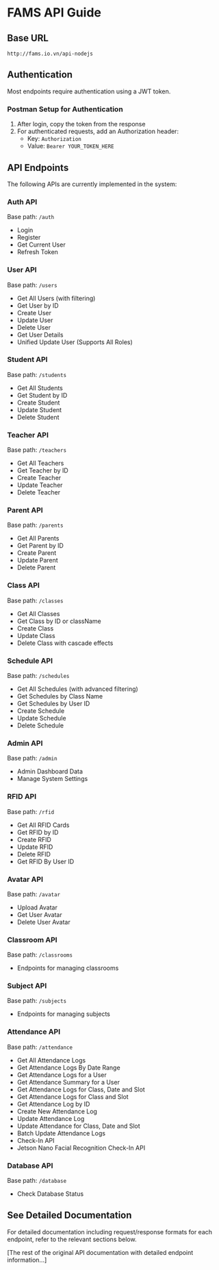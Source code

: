 # FAMS API Guide

## Base URL
`http://fams.io.vn/api-nodejs`

## Authentication
Most endpoints require authentication using a JWT token.

### Postman Setup for Authentication
1. After login, copy the token from the response
2. For authenticated requests, add an Authorization header:
   - Key: `Authorization`
   - Value: `Bearer YOUR_TOKEN_HERE`

## API Endpoints

The following APIs are currently implemented in the system:

### Auth API
Base path: `/auth`
- Login
- Register
- Get Current User
- Refresh Token

### User API
Base path: `/users`
- Get All Users (with filtering)
- Get User by ID
- Create User
- Update User
- Delete User
- Get User Details
- Unified Update User (Supports All Roles)

### Student API
Base path: `/students`
- Get All Students
- Get Student by ID
- Create Student
- Update Student
- Delete Student

### Teacher API
Base path: `/teachers`
- Get All Teachers
- Get Teacher by ID
- Create Teacher
- Update Teacher
- Delete Teacher

### Parent API
Base path: `/parents`
- Get All Parents
- Get Parent by ID
- Create Parent
- Update Parent
- Delete Parent

### Class API
Base path: `/classes`
- Get All Classes
- Get Class by ID or className
- Create Class
- Update Class
- Delete Class with cascade effects

### Schedule API
Base path: `/schedules`
- Get All Schedules (with advanced filtering)
- Get Schedules by Class Name
- Get Schedules by User ID
- Create Schedule
- Update Schedule
- Delete Schedule

### Admin API
Base path: `/admin`
- Admin Dashboard Data
- Manage System Settings

### RFID API
Base path: `/rfid`
- Get All RFID Cards
- Get RFID by ID
- Create RFID
- Update RFID
- Delete RFID
- Get RFID By User ID

### Avatar API
Base path: `/avatar`
- Upload Avatar
- Get User Avatar
- Delete User Avatar

### Classroom API
Base path: `/classrooms`
- Endpoints for managing classrooms

### Subject API
Base path: `/subjects`
- Endpoints for managing subjects

### Attendance API
Base path: `/attendance`
- Get All Attendance Logs
- Get Attendance Logs By Date Range
- Get Attendance Logs for a User
- Get Attendance Summary for a User
- Get Attendance Logs for Class, Date and Slot
- Get Attendance Logs for Class and Slot
- Get Attendance Log by ID
- Create New Attendance Log
- Update Attendance Log
- Update Attendance for Class, Date and Slot
- Batch Update Attendance Logs
- Check-In API
- Jetson Nano Facial Recognition Check-In API

### Database API
Base path: `/database`
- Check Database Status

## See Detailed Documentation

For detailed documentation including request/response formats for each endpoint, refer to the relevant sections below.

[The rest of the original API documentation with detailed endpoint information...]